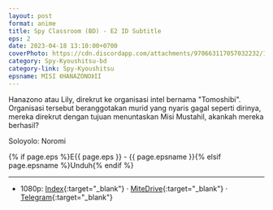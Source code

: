 ```yaml
---
layout: post
format: anime
title: Spy Classroom (BD) - E2 ID Subtitle
eps: 2
date: 2023-04-18 13:10:00+0700
coverPhoto: https://cdn.discordapp.com/attachments/970663117057032232/1063515390065508352/mpv-shot0187.jpg
category: Spy-Kyoushitsu-bd
category-link: Spy-Kyoushitsu
epsname: MISI 《HANAZONO》II
---
```


Hanazono atau Lily, direkrut ke organisasi intel bernama "Tomoshibi". Organisasi tersebut beranggotakan murid yang nyaris gagal seperti dirinya, mereka direkrut dengan tujuan menuntaskan Misi Mustahil, akankah mereka berhasil?

Soloyolo: Noromi

{% if page.eps %}E{{ page.eps }} - {{ page.epsname }}{% elsif page.epsname %}Unduh{% endif %}

---
- 1080p: [Index](https://bit.ly/3KHfEwJ){:target="_blank"} &middot; [MiteDrive](https://mitedrive.my.id/view/RrIVxe){:target="_blank"} &middot; [Telegram](https://t.me/a1fansubweeklies/277){:target="_blank"}